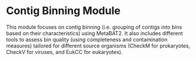 # Contig Binning Module

This module focuses on contig binning (i.e. grouping of contigs into bins based on their characteristics) using MetaBAT2. It also includes different tools to assess bin quality (using completeness and contamination measures) tailored for different source organisms (CheckM for prokaryotes, CheckV for viruses, and EukCC for eukaryotes).